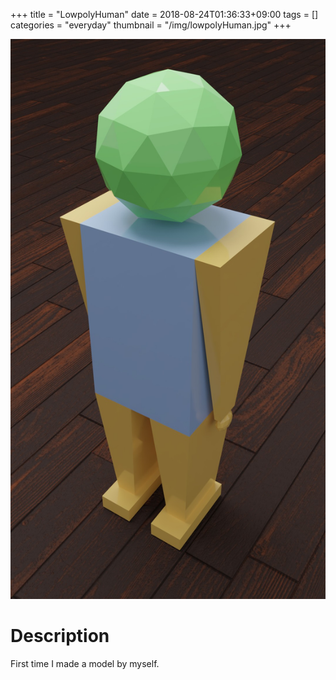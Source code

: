 +++
title = "LowpolyHuman"
date = 2018-08-24T01:36:33+09:00
tags = []
categories = "everyday"
thumbnail = "/img/lowpolyHuman.jpg"
+++

<div class="image">
<img src="/img/lowpolyHuman.jpg">
</div>

# Description

First time I made a model by myself.